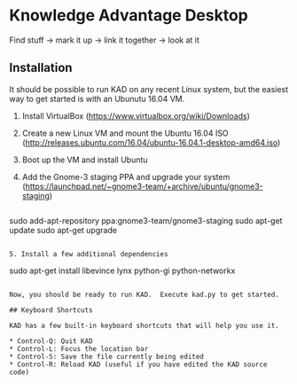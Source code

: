 # Knowledge Advantage Desktop

Find stuff -> mark it up -> link it together -> look at it

## Installation

It should be possible to run KAD on any recent Linux system, but the easiest way to get started is with an Ubunutu 16.04 VM.

1. Install VirtualBox (https://www.virtualbox.org/wiki/Downloads)
2. Create a new Linux VM and mount the Ubuntu 16.04 ISO (http://releases.ubuntu.com/16.04/ubuntu-16.04.1-desktop-amd64.iso)
3. Boot up the VM and install Ubuntu
4. Add the Gnome-3 staging PPA and upgrade your system (https://launchpad.net/~gnome3-team/+archive/ubuntu/gnome3-staging)

   ```
sudo add-apt-repository ppa:gnome3-team/gnome3-staging
sudo apt-get update
sudo apt-get upgrade
   ```

5. Install a few additional dependencies

   ```
sudo apt-get install libevince lynx python-gi python-networkx
   ```

Now, you should be ready to run KAD.  Execute kad.py to get started.

## Keyboard Shortcuts

KAD has a few built-in keyboard shortcuts that will help you use it.

* Control-Q: Quit KAD
* Control-L: Focus the location bar
* Control-S: Save the file currently being edited
* Control-R: Reload KAD (useful if you have edited the KAD source code)
